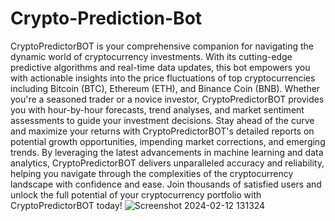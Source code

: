 # Crypto-Prediction-Bot
CryptoPredictorBOT is your comprehensive companion for navigating the dynamic world of cryptocurrency investments. With its cutting-edge predictive algorithms and real-time data updates, this bot empowers you with actionable insights into the price fluctuations of top cryptocurrencies including Bitcoin (BTC), Ethereum (ETH), and Binance Coin (BNB). Whether you're a seasoned trader or a novice investor, CryptoPredictorBOT provides you with hour-by-hour forecasts, trend analyses, and market sentiment assessments to guide your investment decisions. Stay ahead of the curve and maximize your returns with CryptoPredictorBOT's detailed reports on potential growth opportunities, impending market corrections, and emerging trends. By leveraging the latest advancements in machine learning and data analytics, CryptoPredictorBOT delivers unparalleled accuracy and reliability, helping you navigate through the complexities of the cryptocurrency landscape with confidence and ease. Join thousands of satisfied users and unlock the full potential of your cryptocurrency portfolio with CryptoPredictorBOT today!
![Screenshot 2024-02-12 131324](https://github.com/CryptoPredictionBot/Crypto-Prediction-Bot/assets/159776080/92e6048b-7a77-40ef-a366-e97d89064dd2)
